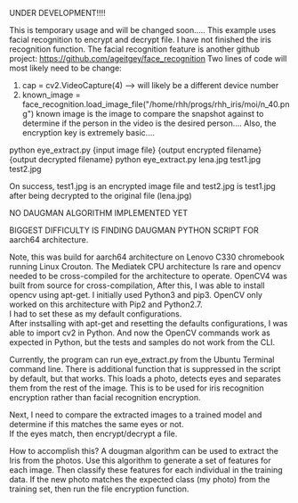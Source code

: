 UNDER DEVELOPMENT!!!!

This is temporary usage and will be changed soon.....
This example uses facial recognition to encrypt and decrypt file. I have not finished the iris recognition function.
The facial recognition feature is another github project:  https://github.com/ageitgey/face_recognition
Two lines of code will most likely need to be change:
1.  cap = cv2.VideoCapture(4)  --> will likely be a different device number
2.  known_image = face_recognition.load_image_file("/home/rhh/progs/rhh_iris/moi/n_40.png")
    known image is the image to compare the snapshot against to determine if the person in the video is the desired person....
Also, the encryption key is extremely basic....

python eye_extract.py {input image file} {output encrypted filename} {output decrypted filename}
python eye_extract.py lena.jpg test1.jpg test2.jpg

On success, test1.jpg is an encrypted image file and test2.jpg is test1.jpg after being decrypted to the original file (lena.jpg)

NO DAUGMAN ALGORITHM IMPLEMENTED YET

BIGGEST DIFFICULTY IS FINDING DAUGMAN PYTHON SCRIPT FOR aarch64 architecture. 

Note, this was build for aarch64 architecture on Lenovo C330 chromebook running Linux Crouton.  The Mediatek CPU architecture
Is rare and opencv needed to be cross-compiled for the architecture to operate.
OpenCV4 was built from source for cross-compilation, After this, I was able to install opencv using apt-get. 
I initially used Python3 and pip3.
OpenCV only worked on this architecture with Pip2 and Python2.7.  
I had to set these as my default configurations.  
After instsalling with apt-get and resetting the defaults configurations, I was able to import cv2 in Python.
And now the OpenCV commands work as expected in Python, but the tests and samples do not work from the CLI.

Currently, the program can run eye_extract.py from the Ubuntu Terminal command line. 
There is additional function that is suppressed in the script by default, but that works. 
This loads a photo, detects eyes and separates them from the rest of the image.
This is to be used for iris recognition encryption rather than facial recognition encryption.

Next, I need to compare the extracted images to a trained model and determine if this matches the same eyes or not.   
If the eyes match, then encrypt/decrypt a file.

How to accomplish this?
A dougman algorithm can be used to extract the Iris from the photos.
Use this algorithm to generate a set of features for each image.
Then classify these features for each individual in the training data.
If the new photo matches the expected class (my photo) from the training set, then run the file encryption function.



